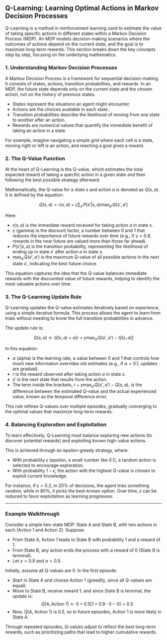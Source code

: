 ## Q-Learning: Learning Optimal Actions in Markov Decision Processes

Q-Learning is a method in reinforcement learning used to estimate the value of taking specific actions in different states within a Markov Decision Process (MDP). An MDP models decision-making scenarios where the outcomes of actions depend on the current state, and the goal is to maximize long-term rewards. This section breaks down the key concepts step by step, focusing on the underlying mathematics.

### 1. Understanding Markov Decision Processes
A Markov Decision Process is a framework for sequential decision-making. It consists of states, actions, transition probabilities, and rewards. In an MDP, the future state depends only on the current state and the chosen action, not on the history of previous states.

- States represent the situations an agent might encounter.
- Actions are the choices available in each state.
- Transition probabilities describe the likelihood of moving from one state to another after an action.
- Rewards are numerical values that quantify the immediate benefit of taking an action in a state.

For example, imagine navigating a simple grid where each cell is a state, moving right or left is an action, and reaching a goal gives a reward.

### 2. The Q-Value Function
At the heart of Q-Learning is the Q-value, which estimates the total expected reward of taking a specific action in a given state and then following the best possible strategy afterward.

Mathematically, the Q-value for a state $s$ and action $a$ is denoted as $Q(s, a)$. It is defined by the equation:

$$
Q(s, a) = r(s, a) + \gamma \sum_{s'} P(s' | s, a) \max_{a'} Q(s', a')
$$

Here:
- $r(s, a)$ is the immediate reward received for taking action $a$ in state $s$.
- $\gamma$ (gamma) is the discount factor, a number between 0 and 1 that reduces the importance of future rewards over time (e.g., if $\gamma = 0.9$, rewards in the near future are valued more than those far ahead).
- $P(s' | s, a)$ is the transition probability, representing the likelihood of ending up in state $s'$ after action $a$ in state $s$.
- $\max_{a'} Q(s', a')$ is the maximum Q-value of all possible actions in the next state $s'$, indicating the best future choice.

This equation captures the idea that the Q-value balances immediate rewards with the discounted value of future rewards, helping to identify the most valuable actions over time.

### 3. The Q-Learning Update Rule
Q-Learning updates the Q-value estimates iteratively based on experience, using a simple iterative formula. This process allows the agent to learn from trials without needing to know the full transition probabilities in advance.

The update rule is:

$$
Q(s, a) \leftarrow Q(s, a) + \alpha \left[ r + \gamma \max_{a'} Q(s', a') - Q(s, a) \right]
$$

In this equation:
- $\alpha$ (alpha) is the learning rate, a value between 0 and 1 that controls how much new information overrides old estimates (e.g., if $\alpha = 0.1$, updates are gradual).
- $r$ is the reward observed after taking action $a$ in state $s$.
- $s'$ is the next state that results from the action.
- The term inside the brackets, $r + \gamma \max_{a'} Q(s', a') - Q(s, a)$, is the difference between the estimated Q-value and the actual experienced value, known as the temporal difference error.

This rule refines Q-values over multiple episodes, gradually converging to the optimal values that maximize long-term rewards.

### 4. Balancing Exploration and Exploitation
To learn effectively, Q-Learning must balance exploring new actions (to discover potential rewards) and exploiting known high-value actions.

This is achieved through an epsilon-greedy strategy, where:
- With probability $\epsilon$ (epsilon, a small number like 0.1), a random action is selected to encourage exploration.
- With probability $1 - \epsilon$, the action with the highest Q-value is chosen to exploit current knowledge.

For instance, if $\epsilon = 0.2$, in 20% of decisions, the agent tries something random, while in 80%, it picks the best-known option. Over time, $\epsilon$ can be reduced to favor exploitation as learning progresses.

---

### Example Walkthrough
Consider a simple two-state MDP: State A and State B, with two actions in each (Action 1 and Action 2). Suppose:
- From State A, Action 1 leads to State B with probability 1 and a reward of 1.
- From State B, any action ends the process with a reward of 0 (State B is terminal).
- Let $\gamma = 0.9$ and $\alpha = 0.5$.

Initially, assume all Q-values are 0. In the first episode:
- Start in State A and choose Action 1 (greedily, since all Q-values are equal).
- Move to State B, receive reward 1, and since State B is terminal, the update is:  
  $$
  Q(\text{A}, \text{Action 1}) \leftarrow 0 + 0.5 \left[ 1 + 0.9 \cdot 0 - 0 \right] = 0.5
  $$
- Now, Q(A, Action 1) is 0.5, so in future episodes, Action 1 is more likely in State A.

Through repeated episodes, Q-values adjust to reflect the best long-term rewards, such as prioritizing paths that lead to higher cumulative rewards.
